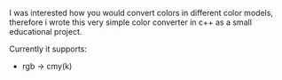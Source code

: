 I was interested how you would convert colors in different color models, therefore i wrote this very simple color converter in c++ as a small educational project.

Currently it supports:
- rgb -> cmy(k)